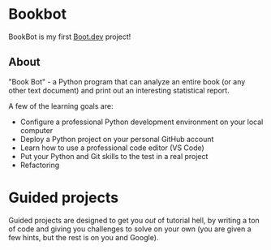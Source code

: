 # Bookbot

BookBot is my first [Boot.dev](https://www.boot.dev) project!

## About

"Book Bot" - a Python program that can analyze an entire book (or any other text document) and print out an interesting statistical report. 

A few of the learning goals are:
- Configure a professional Python development environment on your local computer
- Deploy a Python project on your personal GitHub account
- Learn how to use a professional code editor (VS Code)
- Put your Python and Git skills to the test in a real project
- Refactoring

# Guided projects

Guided projects are designed to get you *out* of tutorial hell, by writing a ton of code and giving you challenges to solve on your own (you are given a few hints, but the rest is on you and Google).
